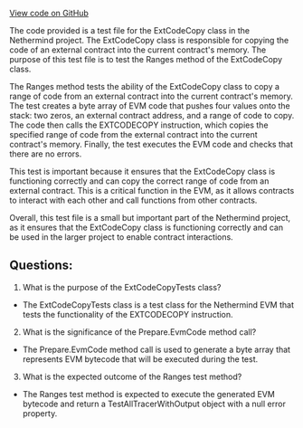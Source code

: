 [View code on GitHub](https://github.com/nethermindeth/nethermind/Nethermind.Evm.Test/ExtCodeCopyTests.cs)

The code provided is a test file for the ExtCodeCopy class in the Nethermind project. The ExtCodeCopy class is responsible for copying the code of an external contract into the current contract's memory. The purpose of this test file is to test the Ranges method of the ExtCodeCopy class.

The Ranges method tests the ability of the ExtCodeCopy class to copy a range of code from an external contract into the current contract's memory. The test creates a byte array of EVM code that pushes four values onto the stack: two zeros, an external contract address, and a range of code to copy. The code then calls the EXTCODECOPY instruction, which copies the specified range of code from the external contract into the current contract's memory. Finally, the test executes the EVM code and checks that there are no errors.

This test is important because it ensures that the ExtCodeCopy class is functioning correctly and can copy the correct range of code from an external contract. This is a critical function in the EVM, as it allows contracts to interact with each other and call functions from other contracts.

Overall, this test file is a small but important part of the Nethermind project, as it ensures that the ExtCodeCopy class is functioning correctly and can be used in the larger project to enable contract interactions.
## Questions: 
 1. What is the purpose of the ExtCodeCopyTests class?
- The ExtCodeCopyTests class is a test class for the Nethermind EVM that tests the functionality of the EXTCODECOPY instruction.

2. What is the significance of the Prepare.EvmCode method call?
- The Prepare.EvmCode method call is used to generate a byte array that represents EVM bytecode that will be executed during the test.

3. What is the expected outcome of the Ranges test method?
- The Ranges test method is expected to execute the generated EVM bytecode and return a TestAllTracerWithOutput object with a null error property.